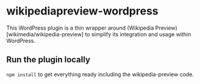 # wikipediapreview-wordpress
This WordPress plugin is a thin wrapper around (Wikipedia Preview)[wikimedia/wikipedia-preview] to simplify its integration and usage within WordPress.

## Run the plugin locally

`npm install` to get everything ready including the wikipedia-preview code.